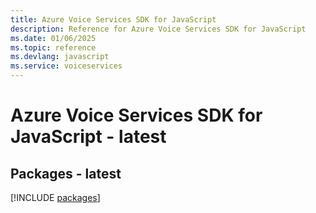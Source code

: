 ```yaml
---
title: Azure Voice Services SDK for JavaScript
description: Reference for Azure Voice Services SDK for JavaScript
ms.date: 01/06/2025
ms.topic: reference
ms.devlang: javascript
ms.service: voiceservices
---
```

# Azure Voice Services SDK for JavaScript - latest
## Packages - latest
[!INCLUDE [packages](voice-services-index.md)]